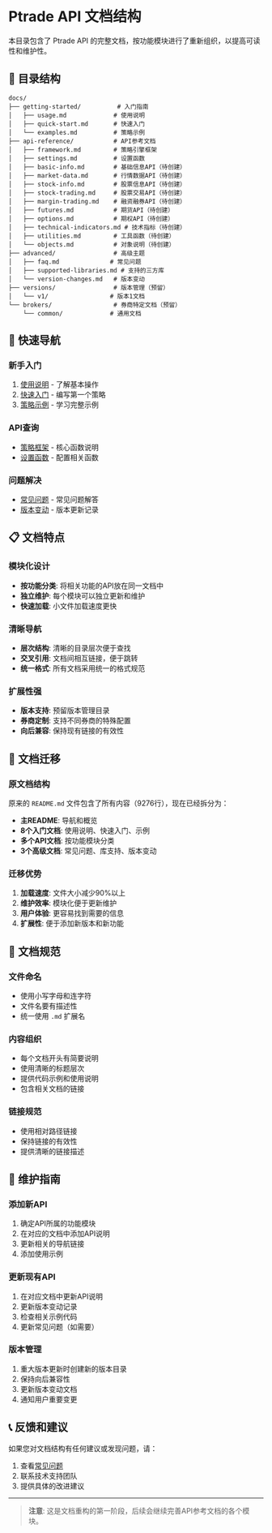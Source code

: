 # Ptrade API 文档结构

本目录包含了 Ptrade API 的完整文档，按功能模块进行了重新组织，以提高可读性和维护性。

## 📁 目录结构

```
docs/
├── getting-started/          # 入门指南
│   ├── usage.md             # 使用说明
│   ├── quick-start.md       # 快速入门
│   └── examples.md          # 策略示例
├── api-reference/           # API参考文档
│   ├── framework.md         # 策略引擎框架
│   ├── settings.md          # 设置函数
│   ├── basic-info.md        # 基础信息API（待创建）
│   ├── market-data.md       # 行情数据API（待创建）
│   ├── stock-info.md        # 股票信息API（待创建）
│   ├── stock-trading.md     # 股票交易API（待创建）
│   ├── margin-trading.md    # 融资融券API（待创建）
│   ├── futures.md           # 期货API（待创建）
│   ├── options.md           # 期权API（待创建）
│   ├── technical-indicators.md # 技术指标（待创建）
│   ├── utilities.md         # 工具函数（待创建）
│   └── objects.md           # 对象说明（待创建）
├── advanced/                # 高级主题
│   ├── faq.md              # 常见问题
│   ├── supported-libraries.md # 支持的三方库
│   └── version-changes.md   # 版本变动
├── versions/                # 版本管理（预留）
│   └── v1/                 # 版本1文档
└── brokers/                 # 券商特定文档（预留）
    └── common/             # 通用文档
```

## 🚀 快速导航

### 新手入门
1. [使用说明](getting-started/usage.md) - 了解基本操作
2. [快速入门](getting-started/quick-start.md) - 编写第一个策略
3. [策略示例](getting-started/examples.md) - 学习完整示例

### API查询
- [策略框架](api-reference/framework.md) - 核心函数说明
- [设置函数](api-reference/settings.md) - 配置相关函数

### 问题解决
- [常见问题](advanced/faq.md) - 常见问题解答
- [版本变动](advanced/version-changes.md) - 版本更新记录

## 📋 文档特点

### 模块化设计
- **按功能分类**: 将相关功能的API放在同一文档中
- **独立维护**: 每个模块可以独立更新和维护
- **快速加载**: 小文件加载速度更快

### 清晰导航
- **层次结构**: 清晰的目录层次便于查找
- **交叉引用**: 文档间相互链接，便于跳转
- **统一格式**: 所有文档采用统一的格式规范

### 扩展性强
- **版本支持**: 预留版本管理目录
- **券商定制**: 支持不同券商的特殊配置
- **向后兼容**: 保持现有链接的有效性

## 🔄 文档迁移

### 原文档结构
原来的 `README.md` 文件包含了所有内容（9276行），现在已经拆分为：

- **主README**: 导航和概览
- **8个入门文档**: 使用说明、快速入门、示例
- **多个API文档**: 按功能模块分类
- **3个高级文档**: 常见问题、库支持、版本变动

### 迁移优势
1. **加载速度**: 文件大小减少90%以上
2. **维护效率**: 模块化便于更新维护
3. **用户体验**: 更容易找到需要的信息
4. **扩展性**: 便于添加新版本和新功能

## 📝 文档规范

### 文件命名
- 使用小写字母和连字符
- 文件名要有描述性
- 统一使用 `.md` 扩展名

### 内容组织
- 每个文档开头有简要说明
- 使用清晰的标题层次
- 提供代码示例和使用说明
- 包含相关文档的链接

### 链接规范
- 使用相对路径链接
- 保持链接的有效性
- 提供清晰的链接描述

## 🔧 维护指南

### 添加新API
1. 确定API所属的功能模块
2. 在对应的文档中添加API说明
3. 更新相关的导航链接
4. 添加使用示例

### 更新现有API
1. 在对应文档中更新API说明
2. 更新版本变动记录
3. 检查相关示例代码
4. 更新常见问题（如需要）

### 版本管理
1. 重大版本更新时创建新的版本目录
2. 保持向后兼容性
3. 更新版本变动文档
4. 通知用户重要变更

## 📞 反馈和建议

如果您对文档结构有任何建议或发现问题，请：

1. 查看[常见问题](advanced/faq.md)
2. 联系技术支持团队
3. 提供具体的改进建议

---

> **注意**: 这是文档重构的第一阶段，后续会继续完善API参考文档的各个模块。
